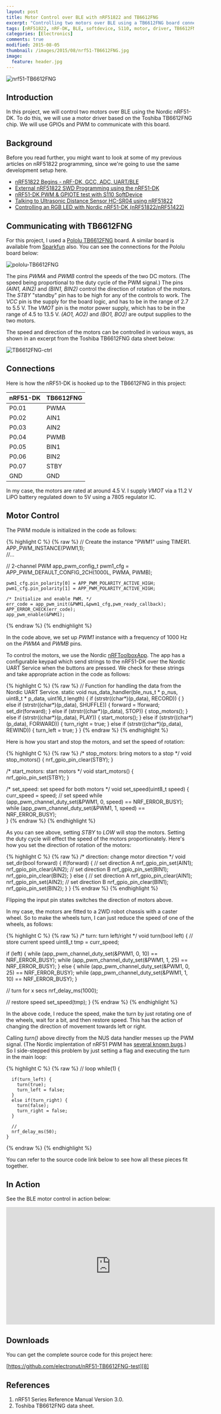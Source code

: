 ```yaml
---
layout: post
title: Motor Control over BLE with nRF51822 and TB6612FNG
excerpt: "Controlling two motors over BLE using a TB6612FNG board connected to the Nordic nRF51-DK (nRF51822/nRF51422)."
tags: [nRF51822, nRF-DK, BLE, softdevice, S110, motor, driver, TB6612FNG]
categories: [Electronics]
comments: true
modified: 2015-08-05
thumbnail: /images/2015/08/nrf51-TB6612FNG.jpg
image:
  feature: header.jpg
---
```


![nrf51-TB6612FNG](/images/2015/08/nrf51-TB6612FNG.jpg "nrf51-TB6612FNG")

## Introduction

In this project, we will control two motors over BLE using the 
Nordic nRF51-DK. To do this, we will use a motor driver based on the 
Toshiba TB6612FNG chip. We will use GPIOs and PWM to communicate 
with this board.

## Background

Before you read further, you might want to look at some of my previous
articles on nRF51822 programming, since we're going to use the same
development setup here.

* [nRF51822 Begins - nRF-DK, GCC, ADC, UART/BLE][1]
* [External nRF51822 SWD Programming using the nRF51-DK][2]
* [nRF51-DK PWM & GPIOTE test with S110 SoftDevice][3]
* [Talking to Ultrasonic Distance Sensor HC-SR04 using nRF51822][4]
* [Controlling an RGB LED with Nordic nRF51-DK (nRF51822/nRF51422)][5]

## Communicating with TB6612FNG

For this project, I used a [Pololu TB6612FNG][6] board. A similar board
is available from [Sparkfun][7] also. You can see the connections for the 
Pololu board below:

![pololu-TB6612FNG](/images/2015/08/pololu-TB6612FNG.png "pololu-TB6612FNG")

The pins *PWMA* and *PWMB* control the speeds of the two DC motors. (The 
speed being proportional to the duty cycle of the PWM signal.) The pins
*(AIN1, AIN2)* and *(BIN1, BIN2)* control the direction of rotation 
of the motors. The *STBY* "standby" pin has to be high for any of the 
controls to work. The *VCC* pin is the supply for the board logic, and 
has to be in the range of 2.7 to 5.5 V. The *VMOT* pin is the motor 
power supply, which has to be in the range of 4.5 to 13.5 V. *(AO1, AO2)* 
and *(BO1, BO2)* are output supplies to the two motors. 

The speed and direction of the motors can be controlled in various ways, 
as shown in an excerpt from the Toshiba TB6612FNG data sheet below:

![TB6612FNG-ctrl](/images/2015/08/TB6612FNG-ctrl.png "TB6612FNG-ctrl")

## Connections

Here is how the nRF51-DK is hooked up to the TB6612FNG in this project:

| nRF51-DK | TB6612FNG|
|:------- |:--------|
| P0.01| PWMA |
| P0.02| AIN1 |
| P0.03| AIN2 |
| P0.04| PWMB |
| P0.05| BIN1 |
| P0.06| BIN2 |
| P0.07| STBY |
| GND | GND |

In my case, the motors are rated at around 4.5 V. I supply *VMOT* via 
a 11.2 V LiPO battery regulated down to 5V using a 7805 regulator IC.  

## Motor Control

The PWM module is initialized in the code as follows:

{% highlight C %}
{% raw %}
   // Create the instance "PWM1" using TIMER1.
   APP_PWM_INSTANCE(PWM1,1);   
   //...

   // 2-channel PWM
   app_pwm_config_t pwm1_cfg = 
      APP_PWM_DEFAULT_CONFIG_2CH(1000L, PWMA, PWMB);

    pwm1_cfg.pin_polarity[0] = APP_PWM_POLARITY_ACTIVE_HIGH;
    pwm1_cfg.pin_polarity[1] = APP_PWM_POLARITY_ACTIVE_HIGH;

    /* Initialize and enable PWM. */
    err_code = app_pwm_init(&PWM1,&pwm1_cfg,pwm_ready_callback);
    APP_ERROR_CHECK(err_code);
    app_pwm_enable(&PWM1);
{% endraw %}
{% endhighlight %}

In the code above, we set up *PWM1* instance with a frequency of 
1000 Hz on the *PWMA* and *PWMB* pins. 

To control the motors, we use the Nordic [nRFToolboxApp][9]. 
The app has a configurable keypad which send strings to the
nRF51-DK over the Nordic UART Service when the buttons are pressed. We
check for these strings and take appropriate action in the code as
follows:

{% highlight C %}
{% raw %}
// Function for handling the data from the Nordic UART Service.
static void nus_data_handler(ble_nus_t * p_nus, uint8_t * p_data, 
                             uint16_t length)
{
  if (strstr((char*)(p_data), RECORD)) {
  }
  else if (strstr((char*)(p_data), SHUFFLE)) {
    forward = !forward;
    set_dir(forward);
  }
  else if (strstr((char*)(p_data), STOP)) {
    stop_motors();
  }
  else if (strstr((char*)(p_data), PLAY)) {
    start_motors();
  }
  else if (strstr((char*)(p_data), FORWARD)) {
    turn_right = true;
  }
  else if (strstr((char*)(p_data), REWIND)) {
    turn_left = true;
  }
}
{% endraw %}
{% endhighlight %}

Here is how you start and stop the motors, and set the speed of rotation:

{% highlight C %}
{% raw %}
/* stop_motors: bring motors to a stop */
void stop_motors()
{
  nrf_gpio_pin_clear(STBY);
}

/* start_motors: start motors */
void start_motors()
{
  nrf_gpio_pin_set(STBY);
}

/* set_speed: set speed for both motors */
void set_speed(uint8_t speed)
{
  curr_speed = speed;
  // set speed
  while (app_pwm_channel_duty_set(&PWM1, 0, speed) == NRF_ERROR_BUSY);
  while (app_pwm_channel_duty_set(&PWM1, 1, speed) == NRF_ERROR_BUSY);      
}
{% endraw %}
{% endhighlight %}

As you can see above, setting *STBY* to *LOW* will stop the
motors. Setting the duty cycle will effect the speed of the motors
proportionately. Here's how you set the direction of rotation of the
motors:

{% highlight C %}
{% raw %}
/* direction: change motor direction */
void set_dir(bool forward)
{
  if(forward) {
    // set direction A
    nrf_gpio_pin_set(AIN1);
    nrf_gpio_pin_clear(AIN2);
    // set direction B
    nrf_gpio_pin_set(BIN1);
    nrf_gpio_pin_clear(BIN2);
  }
  else {
     // set direction A
    nrf_gpio_pin_clear(AIN1);
    nrf_gpio_pin_set(AIN2);
    // set direction B
    nrf_gpio_pin_clear(BIN1);
    nrf_gpio_pin_set(BIN2);
  }
}
{% endraw %}
{% endhighlight %}

Flipping the input pin states switches the direction of motors above. 

In my case, the motors are fitted to a 2WD robot chassis with a caster
wheel. So to make the wheels turn, I can just reduce the speed of one
of the wheels, as follows:

{% highlight C %}
{% raw %}
/* turn: turn left/right */
void turn(bool left) 
{
  // store current speed
  uint8_t tmp = curr_speed;

  if (left) {
    while (app_pwm_channel_duty_set(&PWM1, 0, 10) == NRF_ERROR_BUSY);
    while (app_pwm_channel_duty_set(&PWM1, 1, 25) == NRF_ERROR_BUSY);
  }
  else {
    while (app_pwm_channel_duty_set(&PWM1, 0, 25) == NRF_ERROR_BUSY);
    while (app_pwm_channel_duty_set(&PWM1, 1, 10) == NRF_ERROR_BUSY);
  }

  // turn for x secs
  nrf_delay_ms(1000);

  // restore speed
  set_speed(tmp);
}
{% endraw %}
{% endhighlight %}

In the above code, I reduce the speed, make the turn by just rotating
one of the wheels, wait for a bit, and then restore speed. This has
the action of changing the direction of movement towards left or
right.

Calling *turn()* above directly from the NUS data handler messes up
the PWM signal. (The Nordic implentation of nRF51 PWM has [several known
bugs][10].) So I side-stepped this problem by just setting a flag and
executing the turn in the main loop:

{% highlight C %}
{% raw %}
    // loop
    while(1) {

      if(turn_left) {
        turn(true);
        turn_left = false;
      }
      else if(turn_right) {
        turn(false);
        turn_right = false;
      }

      //
      nrf_delay_ms(50);
    }
{% endraw %}
{% endhighlight %}

You can refer to the source code link below to see how all these
pieces fit together.

## In Action

See the BLE motor control in action below:

<iframe width="560" height="315" src="https://www.youtube.com/embed/pYzz8bZZ0Tc" frameborder="0" allowfullscreen></iframe>

## Downloads

You can get the complete source code for this project here:

[https://github.com/electronut/nRF51-TB6612FNG-test][8]


## References

1. nRF51 Series Reference Manual Version 3.0.
2. Toshiba TB6612FNG data sheet.


[1]: http://electronut.in/nrf51-adc-test/
[2]: http://electronut.in/nrf51-dk-external-programming/
[3]: http://electronut.in/nrf51-pwm-test/
[4]: http://electronut.in/nrf51-hcsr04/
[5]: http://electronut.in/nrf51-rgb-led-test/
[6]: https://www.pololu.com/product/713
[7]: https://www.sparkfun.com/products/9457
[8]: https://github.com/electronut/nRF51-TB6612FNG-test
[9]: https://www.nordicsemi.com/eng/Products/nRFready-Demo-Apps/nRF-Toolbox-App
[10]: https://devzone.nordicsemi.com/question/39809/sometimes-pwm-signal-is-reversed/#46148